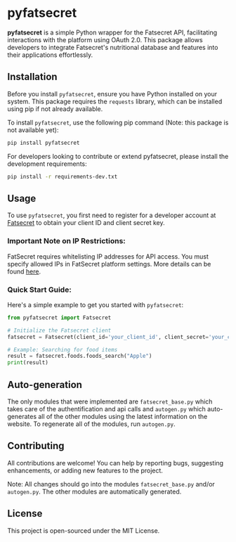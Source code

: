 # pyfatsecret

**pyfatsecret** is a simple Python wrapper for the Fatsecret API, facilitating interactions with the platform using OAuth 2.0.
This package allows developers to integrate Fatsecret's nutritional database and features into their applications effortlessly.

## Installation

Before you install `pyfatsecret`, ensure you have Python installed on your system.
This package requires the `requests` library, which can be installed using pip if not already available.

To install `pyfatsecret`, use the following pip command (Note: this package is not available yet):

```bash
pip install pyfatsecret
```

For developers looking to contribute or extend pyfatsecret, please install the development requirements:

```bash
pip install -r requirements-dev.txt
```

## Usage
To use `pyfatsecret`, you first need to register for a developer account at [Fatsecret](https://platform.fatsecret.com/) to obtain your client ID and client secret key.

### Important Note on IP Restrictions:
FatSecret requires whitelisting IP addresses for API access. You must specify allowed IPs in FatSecret platform settings. More details can be found [here](https://platform.fatsecret.com/my-account/ip-restrictions).

### Quick Start Guide:
Here's a simple example to get you started with `pyfatsecret`:

```py
from pyfatsecret import Fatsecret

# Initialize the Fatsecret client
fatsecret = Fatsecret(client_id='your_client_id', client_secret='your_client_secret')

# Example: Searching for food items
result = fatsecret.foods.foods_search("Apple")
print(result)

```

## Auto-generation
The only modules that were implemented are `fatsecret_base.py` which takes care of the authentification and api calls and `autogen.py` which auto-generates all of the other modules using the latest information on the website.
To regenerate all of the modules, run `autogen.py`.

## Contributing
All contributions are welcome!
You can help by reporting bugs, suggesting enhancements, or adding new features to the project.

Note: All changes should go into the modules `fatsecret_base.py` and/or `autogen.py`. The other modules are automatically generated.

## License
This project is open-sourced under the MIT License.
